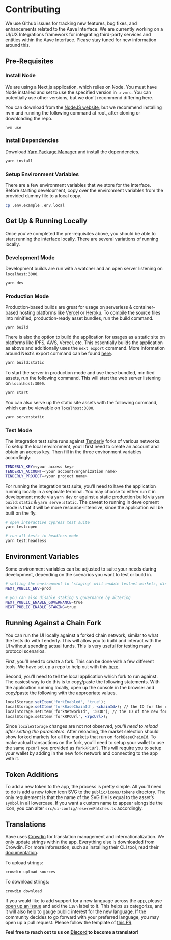 # Contributing

We use Github issues for tracking new features, bug fixes, and enhancements related to the Aave Interface. We are currently working on a UI/UX Integrations framework for integrating third-party services and entities within the Aave Interface. Please stay tuned for new information around this.

## Pre-Requisites

### Install Node

We are using a Next.js application, which relies on Node. You must have Node installed and set to use the specified version in `.nvmrc`. You can potentially use other versions, but we don’t recommend differing here.

You can download from the [NodeJS website](https://nodejs.org/en/download/), but we recommend installing nvm and running the following command at root, after cloning or downloading the repo.

```bash
nvm use
```

### Install Dependencies

Download [Yarn Package Manager](https://yarnpkg.com/) and install the dependencies.

```bash
yarn install
```

### Setup Environment Variables

There are a few environment variables that we store for the interface. Before starting development, copy over the environment variables from the provided dummy file to a local copy.

```bash
cp .env.example .env.local
```

## Get Up & Running Locally

Once you’ve completed the pre-requisites above, you should be able to start running the interface locally. There are several variations of running locally.

### Development Mode

Development builds are run with a watcher and an open server listening on `localhost:3000`.

```bash
yarn dev
```

### Production Mode

Production-based builds are great for usage on serverless & container-based hosting platforms like [Vercel](https://vercel.com) or [Heroku](https://heroku.com). To compile the source files into minified, production-ready asset bundles, run the build command.

```bash
yarn build
```

There is also the option to build the application for usages as a static site on platforms like IPFS, AWS, Vercel, etc. This essentially builds the application as above and additionally uses the `next export` command. More information around Next’s export command can be found [here](https://nextjs.org/docs/advanced-features/static-html-export).

```bash
yarn build:static
```

To start the server in production mode and use these bundled, minified assets, run the following command. This will start the web server listening on `localhost:3000`.

```bash
yarn start
```

You can also serve up the static site assets with the following command, which can be viewable on `localhost:3000`.

```bash
yarn serve:static
```

### Test Mode

The integration test suite runs against [Tenderly](https://tenderly.co/) forks of various networks. To setup the local environment, you’ll first need to create an account and obtain an access key. Then fill in the three environment variables accordingly:

```bash
TENDERLY_KEY=<your access key>
TENDERLY_ACCOUNT=<your account/organization name>
TENDERLY_PROJECT=<your project name>
```

For running the integration test suite, you’ll need to have the application running locally in a separate terminal. You may choose to either run it in development mode via `yarn dev` or against a static production build via `yarn build:static` & `yarn serve:static`. The caveat to running in development mode is that it will be more resource-intensive, since the application will be built on the fly.

```bash
# open interactive cypress test suite
yarn test:open

# run all tests in headless mode
yarn test:headless
```

## Environment Variables

Some environment variables can be adjusted to suite your needs during development, depending on the scenarios you want to test or build in.

```bash
# setting the environment to 'staging' will enable testnet markets, disabling governance, staking, and production markets
NEXT_PUBLIC_ENV=prod

# you can also disable staking & governance by altering
NEXT_PUBLIC_ENABLE_GOVERNANCE=true
NEXT_PUBLIC_ENABLE_STAKING=true
```

## Running Against a Chain Fork

You can run the UI locally against a forked chain network, similar to what the tests do with Tenderly. This will allow you to build and interact with the UI without spending actual funds. This is very useful for testing many protocol scenarios.

First, you’ll need to create a fork. This can be done with a few different tools. We have set up a repo to help out with this [here](https://github.com/aave/tenderly-fork).

Second, you’ll need to tell the local application which fork to run against. The easiest way to do this is to copy/paste the following statements. With the application running locally, open up the console in the browser and copy/paste the following with the appropriate values.

```jsx
localStorage.setItem('forkEnabled', 'true');
localStorage.setItem('forkBaseChainId', <chainId>); // the ID for the chain you are forking, in numeric format
localStorage.setItem('forkNetworkId', '3030'); // the ID of the new forked network
localStorage.setItem('forkRPCUrl', <rpcUrl>);
```

Since `localeStorage` changes are not not observed, _you’ll need to reload after setting the parameters_. After reloading, the market selection should show forked markets for all the markets that run on `forkBaseChainId`. To make actual transactions on the fork, you’ll need to setup your wallet to use the same `rpcUrl` you provided as `forkRPCUrl`. This will require you to setup your wallet by adding in the new fork network and connecting to the app with it.

## Token Additions

To add a new token to the app, the process is pretty simple. All you’ll need to do is add a new token icon SVG to the `public/icons/tokens` directory. The only requirement is that the name of the SVG file is equal to the asset’s `symbol` in all lowercase. If you want a custom name to appear alongside the icon, you can alter `src/ui-config/reservePatches.ts` accordingly.

## Translations

Aave uses [Crowdin](https://crowdin.com/) for translation management and internationalization. We only update strings within the app. Everything else is downloaded from Crowdin. For more information, such as installing their CLI tool, read their [documentation](https://developer.crowdin.com/api/v2/).

To upload strings:

```bash
crowdin upload sources
```

To download strings:

```bash
crowdin download
```

If you would like to add support for a new language across the app, please [open up an issue](https://github.com/aave/interface/issues/new/choose) and add the `i18n` label to it. This helps us categorize, and it will also help to gauge public interest for the new language. If the community decides to go forward with your preferred language, you may open up a pull request. Please follow the template of [this PR](https://github.com/aave/interface/pull/447#issue-1165545965).

**Feel free to reach out to us on [Discord](https://discord.gg/aave) to become a translator!**
